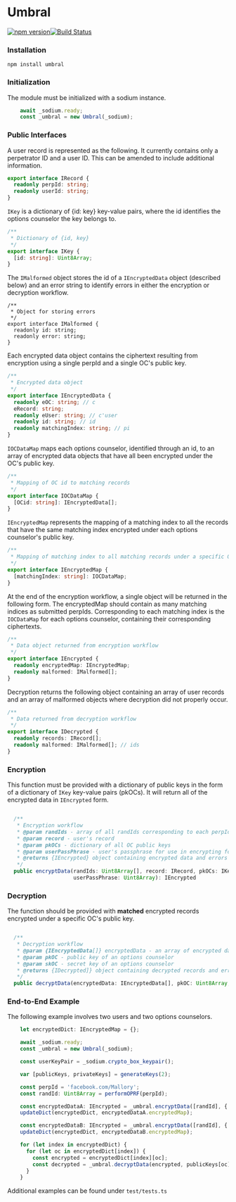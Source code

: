 # Umbral
[![npm version](https://badge.fury.io/js/umbral.svg)](https://badge.fury.io/js/umbral)[![Build Status](https://travis-ci.org/multiparty/umbral.svg?branch=master)](https://travis-ci.org/multiparty/umbral)

### Installation
```npm install umbral```

### Initialization
The module must be initialized with a sodium instance.
```javascript
    await _sodium.ready;
    const _umbral = new Umbral(_sodium);
```


### Public Interfaces
A user record is represented as the following. It currently contains only a perpetrator ID and a user ID. This can be amended to include additional information.
```typescript
export interface IRecord {
  readonly perpId: string;
  readonly userId: string;
}
```

```IKey``` is a dictionary of {id: key} key-value pairs, where the id identifies the options counselor the key belongs to.
```typescript
/**
 * Dictionary of {id, key}
 */
export interface IKey {
  [id: string]: Uint8Array;
}
```

The ```IMalformed``` object stores the id of a ```IEncryptedData``` object (described below) and an error string to identify errors in either the encryption or decryption workflow.
```
/**
 * Object for storing errors
 */
export interface IMalformed {
  readonly id: string;
  readonly error: string;
}
```

Each encrypted data object contains the ciphertext resulting from encryption using a single perpId and a single OC's public key. 
```typescript
/**
 * Encrypted data object
 */
export interface IEncryptedData {
  readonly eOC: string; // c
  eRecord: string;
  readonly eUser: string; // c'user
  readonly id: string; // id
  readonly matchingIndex: string; // pi
}
```

```IOCDataMap``` maps each options counselor, identified through an id, to an array of encrypted data objects that have all been encrypted under the OC's public key.
```typescript
/**
 * Mapping of OC id to matching records
 */
export interface IOCDataMap {
  [OCid: string]: IEncryptedData[];
}
```

```IEncryptedMap``` represents the mapping of a matching index to all the records that have the same matching index encrypted under each options counselor's public key. 
```typescript
/**
 * Mapping of matching index to all matching records under a specific OC
 */
export interface IEncryptedMap {
  [matchingIndex: string]: IOCDataMap;
}
```

At the end of the encryption workflow, a single object will be returned in the following form. The encryptedMap should contain as many matching indices as submitted perpIds. Corresponding to each matching index is the ```IOCDataMap``` for each options counselor, containing their corresponding ciphertexts. 
```typescript
/**
 * Data object returned from encryption workflow
 */
export interface IEncrypted {
  readonly encryptedMap: IEncryptedMap;
  readonly malformed: IMalformed[];
}
```

Decryption returns the following object containing an array of user records and an array of malformed objects where decryption did not properly occur.
```typescript
/**
 * Data returned from decryption workflow
 */
export interface IDecrypted {
  readonly records: IRecord[];
  readonly malformed: IMalformed[]; // ids
}
```

### Encryption
This function must be provided with a dictionary of public keys in the form of a dictionary of ```IKey``` key-value pairs (pkOCs).
It will return all of the encrypted data in ```IEncrypted``` form. 

```typescript

  /**
   * Encryption workflow
   * @param randIds - array of all randIds corresponding to each perpId submitted
   * @param record - user's record
   * @param pkOCs - dictionary of all OC public keys
   * @param userPassPhrase - user's passphrase for use in encrypting for editing
   * @returns {IEncrypted} object containing encrypted data and errors
   */
  public encryptData(randIds: Uint8Array[], record: IRecord, pkOCs: IKey,
                     userPassPhrase: Uint8Array): IEncrypted 
```

### Decryption
The function should be provided with **matched** encrypted records encrypted under a specific OC's public key.
```typescript

  /**
   * Decryption workflow
   * @param {IEncryptedData[]} encryptedData - an array of encrypted data of matched users, under a single OC's public key
   * @param pkOC - public key of an options counselor
   * @param skOC - secret key of an options counselor
   * @returns {IDecrypted]} object containing decrypted records and errors
   */
  public decryptData(encryptedData: IEncryptedData[], pkOC: Uint8Array, skOC: Uint8Array): IDecrypted 

```


### End-to-End Example
The following example involves two users and two options counselors.
```typescript
    let encryptedDict: IEncryptedMap = {};

    await _sodium.ready;
    const _umbral = new Umbral(_sodium);

    const userKeyPair = _sodium.crypto_box_keypair();

    var [publicKeys, privateKeys] = generateKeys(2);

    const perpId = 'facebook.com/Mallory';
    const randId: Uint8Array = performOPRF(perpId);

    const encryptedDataA: IEncrypted = _umbral.encryptData([randId], { perpId, userId: 'Alice' }, publicKeys, userKeyPair.privateKey);
    updateDict(encryptedDict, encryptedDataA.encryptedMap);

    const encryptedDataB: IEncrypted = _umbral.encryptData([randId], { perpId, userId: 'Bob' }, publicKeys, userKeyPair.privateKey);
    updateDict(encryptedDict, encryptedDataB.encryptedMap);

    for (let index in encryptedDict) {
      for (let oc in encryptedDict[index]) {
        const encrypted = encryptedDict[index][oc];
        const decrypted = _umbral.decryptData(encrypted, publicKeys[oc], privateKeys[oc]);
      }
    }


```

Additional examples can be found under ```test/tests.ts```

